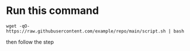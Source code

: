 # Run this command

```
wget -qO- https://raw.githubusercontent.com/example/repo/main/script.sh | bash

```

then follow the step
